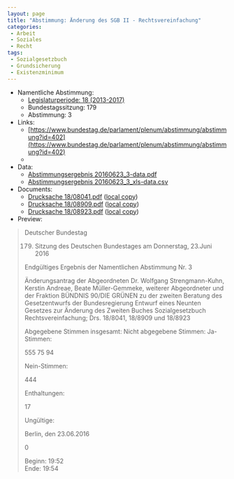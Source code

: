 ```yaml
---
layout: page
title: "Abstimmung: Änderung des SGB II - Rechtsvereinfachung"
categories:
 - Arbeit
 - Soziales
 - Recht
tags:
 - Sozialgesetzbuch
 - Grundsicherung
 - Existenzminimum
---
```


* Namentliche Abstimmung:
    * [Legislaturperiode: 18 (2013-2017)](https://de.wikipedia.org/wiki/18._Deutscher_Bundestag)
    * Bundestagssitzung: 179
    * Abstimmung: 3
* Links: 
    * [https://www.bundestag.de/parlament/plenum/abstimmung/abstimmung?id=402](https://www.bundestag.de/parlament/plenum/abstimmung/abstimmung?id=402)
    * 
* Data: 
    * [Abstimmungsergebnis 20160623_3-data.pdf](/res/abstimmungsliste/20160623_3-data.pdf)
    * [Abstimmungsergebnis 20160623_3_xls-data.csv](/res/abstimmungsliste/analyses/20160623_3_xls-data.csv)
* Documents: 
    * [Drucksache 18/08041.pdf](http://dip21.bundestag.de/dip21/btd/18/080/1808041.pdf) ([local copy](/res/abstimmungsdaten/018-179-03/1808041.pdf))
    * [Drucksache 18/08909.pdf](http://dip21.bundestag.de/dip21/btd/18/089/1808909.pdf) ([local copy](/res/abstimmungsdaten/018-179-03/1808909.pdf))
    * [Drucksache 18/08923.pdf](http://dip21.bundestag.de/dip21/btd/18/089/1808923.pdf) ([local copy](/res/abstimmungsdaten/018-179-03/1808923.pdf))
* Preview: 
> Deutscher Bundestag
> 
> 179. Sitzung des Deutschen Bundestages
> am Donnerstag, 23.Juni 2016
> 
> Endgültiges Ergebnis der Namentlichen Abstimmung Nr. 3
> 
> Änderungsantrag der Abgeordneten Dr. Wolfgang Strengmann-Kuhn, Kerstin Andreae,
> Beate Müller-Gemmeke, weiterer Abgeordneter und der Fraktion BÜNDNIS 90/DIE
> GRÜNEN
> zu der zweiten Beratung des Gesetzentwurfs der Bundesregierung
> Entwurf eines Neunten Gesetzes zur Änderung des Zweiten Buches Sozialgesetzbuch Rechtsvereinfachung; Drs. 18/8041, 18/8909 und 18/8923
> 
> Abgegebene Stimmen insgesamt:
> Nicht abgegebene Stimmen:
> Ja-Stimmen:
> 
> 555
> 75
> 94
> 
> Nein-Stimmen:
> 
> 444
> 
> Enthaltungen:
> 
> 17
> 
> Ungültige:
> 
> Berlin, den 23.06.2016
> 
> 0
> 
> Beginn: 19:52  
> Ende: 19:54
